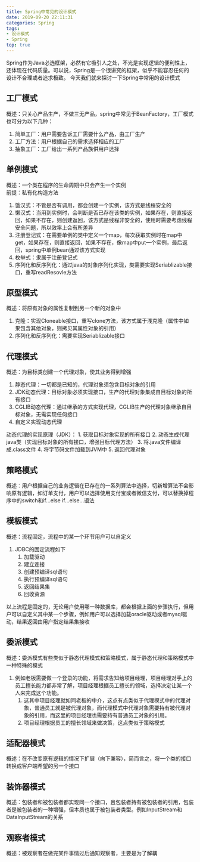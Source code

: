 ```yaml
---
title: Spring中常见的设计模式
date: 2019-09-20 22:11:31
categories: Spring
tags:
- 设计模式
- Spring
top: true
---
```


Spring作为Java必选框架，必然有它吸引人之处，不光是实现逻辑的便利性上，还体现在代码质量。可以说，Spring是一个很讲究的框架，似乎不能容忍任何的设计不合理或者追求极致。
今天我们就来探讨一下Spring中常用的设计模式

## 工厂模式

概述：只关心产品生产，不做三无产品，spring中常见于BeanFactory，工厂模式也可分为以下几种：
   1. 简单工厂：用户需要告诉工厂需要什么产品，由工厂生产
   2. 工厂方法：用户根据自己的需求选择相应的工厂
   3. 抽象工厂：工厂给出一系列产品族供用户选择
   
## 单例模式

概述：一个类在程序的生命周期中只会产生一个实例  
前提：私有化构造方法
   1. 饿汉式：不管是否有调用，都会创建一个实例，该方式是线程安全的
   2. 懒汉式：当用到实例时，会判断是否已存在该类的实例，如果存在，则直接返回，如果不存在，则创建返回，该方式是线程非安全的，使用时需要考虑线程安全问题，所以效率上会有所差异
   3. 注册登记式：在需要单例的类中定义一个map，每次获取实例时在map中get，如果存在，则直接返回，如果不存在，像map中put一个实例，最后返回，spring中单例bean通过该方式实现
   4. 枚举式：隶属于注册登记式
   5. 序列化和反序列化：通过java的对象序列化实现，类需要实现Seriablizable接口，重写readResovle方法
   
## 原型模式

概述：将原有对象的属性复制到另一个新的对象中
   1. 克隆：实现Cloneable接口，重写clone方法，该方式属于浅克隆（属性中如果包含其他对象，则拷贝其属性对象的引用）
   2. 序列化和反序列化：需要实现Seriablizable接口
   
## 代理模式

概述：为目标类创建一个代理对象，使其业务得到增强
   1. 静态代理：一切都是已知的，代理对象须包含目标对象的引用
   2. JDK动态代理：目标对象必须实现接口，生产的代理对象集成自目标对象的所有接口
   3. CGLIB动态代理：通过继承的方式实现代理，CGLIB生产的代理对象继承自目标对象，无需实现任何接口
   4. 自定义实现动态代理
   
动态代理的实现原理（JDK）：
      1. 获取目标对象实现的所有接口
      2. 动态生成代理java类（实现目标对象的所有接口，增强目标代理方法）
      3. 将.java文件编译成.class文件
      4. 将字节码文件加载到JVM中
      5. 返回代理对象
      
## 策略模式

概述：用户根据自己的业务逻辑在已存在的一系列算法中选择，切新增算法不会影响原有逻辑，如订单支付，用户可以选择使用支付宝或者微信支付，可以替换掉程序中的switch和if…else if…else…语法

## 模板模式

概述：流程固定，流程中的某一个环节用户可以自定义
   1. JDBC的固定流程如下
      1. 加载驱动
      2. 建立连接
      3. 创建预编译sql语句
      4. 执行预编译sql语句
      5. 返回结果集
      6. 回收资源
      
以上流程是固定的，无论用户使用哪一种数据库，都会根据上面的步骤执行，但用户可以自定义其中某一个步骤，例如用户可以选择加载oracle驱动或者mysql驱动，结果返回由用户指定结果集接收

## 委派模式

概述：委派模式有些类似于静态代理模式和策略模式，属于静态代理和策略模式中一种特殊的模式
   1. 例如老板需要做一个登录的功能，将需求告知给项目经理，项目经理对手上的员工擅长能力都非常了解，项目经理根据员工擅长的领域，选择决定让某一个人来完成这个功能。
      1. 这其中项目经理就如同老板的中介，这点有点类似于代理模式中的代理对象，普通员工就是被代理对象，而代理模式中代理对象需要持有被代理对象的引用，而这里的项目经理也需要持有普通员工对象的引用。
      2. 项目经理根据员工的擅长领域来做决策，这点类似于策略模式
      
## 适配器模式

概述：在不改变原有逻辑的情况下扩展（向下兼容），简而言之，将一个类的接口转换成客户端希望的另一个接口

## 装饰器模式

概述：包装者和被包装者都实现同一个接口，且包装者持有被包装者的引用，包装者是被包装者的一种增强，但本质也属于被包装者类型。例如InputStream和DataInputStream的关系

## 观察者模式

概述：被观察者在做完某件事情过后通知观察者，主要是为了解耦